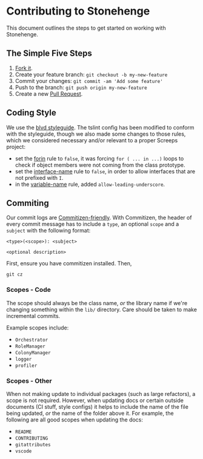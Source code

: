 # Contributing to Stonehenge

This document outlines the steps to get started on working with Stonehenge.

## The Simple Five Steps

1. [Fork it](https://github.com/resir014/Stonehenge/fork).
2. Create your feature branch: `git checkout -b my-new-feature`
3. Commit your changes: `git commit -am 'Add some feature'`
4. Push to the branch: `git push origin my-new-feature`
5. Create a new [Pull Request](https://github.com/resir014/Stonehenge/pulls).

## Coding Style

We use the [blvd styleguide](https://github.com/blvdgroup/guidelines). The tslint config has been modified to conform with the styleguide, though we also made some changes to those rules, which we considered necessary and/or relevant to a proper Screeps project:

* set the [forin](http://palantir.github.io/tslint/rules/forin/) rule to `false`, it was forcing `for ( ... in ...)` loops to check if object members were not coming from the class prototype.
* set the [interface-name](http://palantir.github.io/tslint/rules/interface-name/) rule to `false`, in order to allow interfaces that are not prefixed with `I`.
* in the [variable-name](http://palantir.github.io/tslint/rules/variable-name/) rule, added `allow-leading-underscore`.

## Commiting

Our commit logs are [Commitizen-friendly](https://commitizen.github.io/cz-cli/). With Commitizen, the header of every commit message has to include a `type`, an optional `scope` and a `subject` with the following format:

```
<type>(<scope>): <subject>

<optional description>
```

First, ensure you have commitizen installed. Then,

```shell
git cz
```

### Scopes - Code

The scope should always be the class name, _or_ the library name if we're changing something within the `lib/` directory. Care should be taken to make incremental commits.

Example scopes include:

- `Orchestrator`
- `RoleManager`
- `ColonyManager`
- `logger`
- `profiler`

### Scopes - Other

When not making update to individual packages (such as large refactors), a scope is not required. However, when updating docs or certain outside documents (CI stuff, style configs) it helps to include the name of the file being updated, _or_ the name of the folder above it. For example, the following are all good scopes when updating the docs:

- `README`
- `CONTRIBUTING`
- `gitattributes`
- `vscode`
